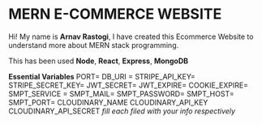 # MERN E-COMMERCE WEBSITE

Hi! My name is **Arnav Rastogi**, I have created this Ecommerce Website to understand more about MERN stack programming.

This has been used **Node**, **React**, **Express**, **MongoDB** 




**Essential Variables**
PORT=
DB_URI =
STRIPE_API_KEY=
STRIPE_SECRET_KEY=
JWT_SECRET=
JWT_EXPIRE=
COOKIE_EXPIRE=
SMPT_SERVICE =
SMPT_MAIL=
SMPT_PASSWORD=
SMPT_HOST=
SMPT_PORT=
CLOUDINARY_NAME
CLOUDINARY_API_KEY
CLOUDINARY_API_SECRET
_fill each filed with your info respectively_

